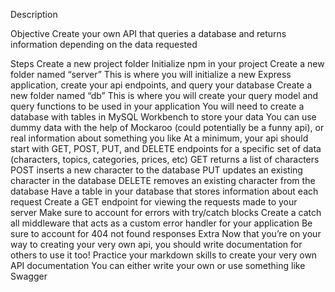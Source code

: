 Description

Objective
Create your own API that queries a database and returns information depending on the data requested

Steps
Create a new project folder
Initialize npm in your project
Create a new folder named “server”
This is where you will initialize a new Express application, create your api endpoints, and query your database
Create a new folder named “db”
This is where you will create your query model and query functions to be used in your application
You will need to create a database with tables in MySQL Workbench to store your data
You can use dummy data with the help of
Mockaroo
(could potentially be a funny api), or real information about something you like
At a minimum, your api should start with GET, POST, PUT, and DELETE endpoints for a specific set of data (characters, topics, categories, prices, etc)
GET returns a list of characters
POST inserts a new character to the database
PUT updates an existing character in the database
DELETE removes an existing character from the database
Have a table in your database that stores information about each request
Create a GET endpoint for viewing the requests made to your server
Make sure to account for errors with try/catch blocks
Create a catch all middleware that acts as a custom error handler for your application
Be sure to account for 404 not found responses
Extra
Now that you’re on your way to creating your very own api, you should write documentation for others to use it too!
Practice your markdown skills to create your very own API documentation
You can either write your own or use something like
Swagger
